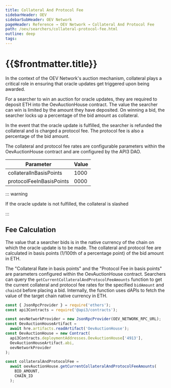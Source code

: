 ```yaml
---
title: Collateral And Protocol Fee
sidebarHeader: OEV
sidebarSubHeader: OEV Network
pageHeader: Reference → OEV Network → Collateral And Protocol Fee
path: /oev/searchers/collateral-protocol-fee.html
outline: deep
tags:
---
```


<PageHeader/>

<SearchHighlight/>

<FlexStartTag/>

# {{$frontmatter.title}}

In the context of the OEV Network's auction mechanism, collateral plays a
critical role in ensuring that oracle updates get triggered upon being awarded.

For a searcher to win an auction for oracle updates, they are required to
deposit ETH into the OevAuctionHouse contract. The value the searcher can win is
limited by the amount they have deposited. On winning a bid, the searcher locks
up a percentage of the bid amount as collateral.

In the event that the oracle update is fulfilled, the searcher is refunded the
collateral and is charged a protocol fee. The protocol fee is also a percentage
of the bid amount.

The collateral and protocol fee rates are configurable parameters within the
OevAuctionHouse contract and are configured by the API3 DAO.

| Parameter                | Value |
| ------------------------ | ----- |
| collateralInBasisPoints  | 1000  |
| protocolFeeInBasisPoints | 0000  |

::: warning

If the oracle update is not fulfilled, the collateral is slashed

:::

## Fee Calculation

The value that a searcher bids is in the native currency of the chain on which
the oracle update is to be made. The collateral and protocol fee are calculated
in basis points (1/100th of a percentage point) of the bid amount in ETH.

The "Collateral Rate in basis points" and the "Protocol Fee in basis points" are
parameters configured within the OevAuctionHouse contract. Searchers can query
the `getCurrentCollateralAndProtocolFeeAmounts` function to get the current
collateral and protocol fee rates for the specified `bidAmount` and `chainId`
before placing a bid. Internally, the function uses dAPIs to fetch the value of
the target chain native currency in ETH.

```javascript
const { JsonRpcProvider } = require('ethers');
const api3Contracts = require('@api3/contracts');

const oevNetworkProvider = new JsonRpcProvider(OEV_NETWORK_RPC_URL);
const OevAuctionHouseArtifact =
  await hre.artifacts.readArtifact('OevAuctionHouse');
const OevAuctionHouse = new Contract(
  api3Contracts.deploymentAddresses.OevAuctionHouse['4913'],
  OevAuctionHouseArtifact.abi,
  oevNetworkProvider
);

const collateralAndProtocolFee =
  await oevAuctionHouse.getCurrentCollateralAndProtocolFeeAmounts(
    BID_AMOUNT,
    CHAIN_ID
  );
```

